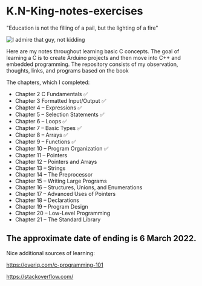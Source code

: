 # K.N-King-notes-exercises
 "Education is not the filling of a pail, but the lighting of a fire"

![I admire that guy, not kidding](https://i.kym-cdn.com/entries/icons/original/000/023/419/nerd_smoking.JPG)

  Here are my notes throughout learning basic C concepts. The goal of learning a C is to create Arduino projects and then move into C++ and embedded programming.
The repository consists of my observation, thoughts, links, and programs based on the book

The chapters, which I completed: 

* Chapter 2 C Fundamentals :white_check_mark:
* Chapter 3 Formatted Input/Output :white_check_mark:
* Chapter 4 – Expressions :white_check_mark:
* Chapter 5 – Selection Statements :white_check_mark:
* Chapter 6 – Loops :white_check_mark:
* Chapter 7 – Basic Types :white_check_mark:
* Chapter 8 – Arrays :white_check_mark:
* Chapter 9 – Functions :white_check_mark:
* Chapter 10 – Program Organization :white_check_mark:
* Chapter 11 – Pointers
* Chapter 12 – Pointers and Arrays
* Chapter 13 – Strings
* Chapter 14 – The Preprocessor
* Chapter 15 – Writing Large Programs
* Chapter 16 – Structures, Unions, and Enumerations
* Chapter 17 – Advanced Uses of Pointers
* Chapter 18 – Declarations
* Chapter 19 – Program Design
* Chapter 20 – Low-Level Programming
* Chapter 21 – The Standard Library


## The approximate date of ending is 6 March 2022.

Nice additional sources of learning:

https://overiq.com/c-programming-101

https://stackoverflow.com/

